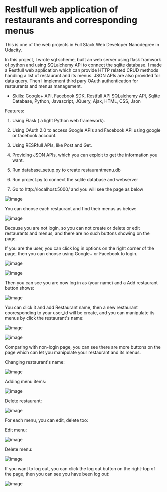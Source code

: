 # Restfull web application of restaurants and corresponding menus

This is one of the web projects in Full Stack Web Developer Nanodegree in Udacity.

In this project, I wrote sql scheme, built an web server using flask framwork of python and using SQLalchemy API to connect the sqlite database. I made a Restfull web application which can provide HTTP related CRUD methods handling a list of restaurant and its menus. JSON APIs are also provided for data query. Then I implement third pary OAuth authentication for restaurants and menus management. 

- Skills: Google+ API, Facebook SDK, Restfull API SQLalchemy API, Sqlite Database, Python, Javascript, JQuery, Ajax, HTML, CSS, Json

Features: <br/>
1. Using Flask ( a light Python web framework).<br/>
2. Using OAuth 2.0 to access Google APIs and Facebook API using google or facebook account.<br/>
3. Using RESRfull APIs, like Post and Get.<br/>
4. Providing JSON APIs, which you can exploit to get the information you want.<br/>

1. Run database_setup.py to create restaurantmenu.db
2. Run project.py to connect the sqlite database and webserver
3. Go to http://localhost:5000/ and you will see the page as below

![image](https://raw.githubusercontent.com/leiyudongyu/images/master/1.jpg)

You can choose each restaurant and find their menus as below:

![image](https://raw.githubusercontent.com/leiyudongyu/images/master/2.jpg)

Because you are not login, so you can not create or delete or edit restaurants and menus, and there are no such buttons showing on the page.

If you are the user, you can click log in options on the right corner of the page, then you can choose using Google+ or Facebook to login.

![image](https://raw.githubusercontent.com/leiyudongyu/images/master/3.jpg)

![image](https://raw.githubusercontent.com/leiyudongyu/images/master/4.jpg)

Then you can see you are now log in as (your name) and a Add restaurant button shows:

![image](https://raw.githubusercontent.com/leiyudongyu/images/master/5.jpg)

You can click it and add Restaurant name, then a new restaurant cooresponding to your user_id will be create, and you can manipulate its menus by click the restaurant's name:

![image](https://raw.githubusercontent.com/leiyudongyu/images/master/6.jpg)

![image](https://raw.githubusercontent.com/leiyudongyu/images/master/7.jpg)

Comparing with non-login page, you can see there are more buttons on the page which can let you manipulate your restaurant and its menus.

Changing restaurant's name:

![image](https://github.com/leiyudongyu/images/blob/master/8.jpg)

Adding menu items:

![image](https://github.com/leiyudongyu/images/blob/master/9.jpg)

Delete restaurant:

![image](https://github.com/leiyudongyu/images/blob/master/10.jpg)

For each menu, you can edit, delete too:

Edit menu:

![image](https://github.com/leiyudongyu/images/blob/master/11.jpg)

Delete menu:

![image](https://github.com/leiyudongyu/images/blob/master/12.jpg)

If you want to log out, you can click the log out button on the right-top of the page, then you can see you have been log out:

![image](https://github.com/leiyudongyu/images/blob/master/13.jpg)

